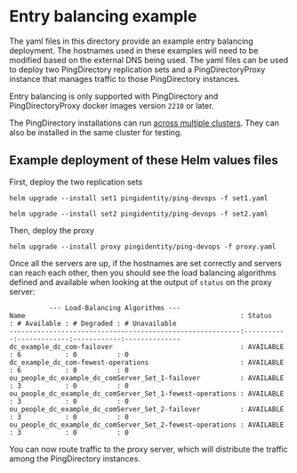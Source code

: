 # Entry balancing example
The yaml files in this directory provide an example entry balancing deployment. The hostnames used in these examples will need to be modified based on the external DNS being used. The yaml files can be used to deploy two PingDirectory replication sets and a PingDirectoryProxy instance that manages traffic to those PingDirectory instances.

Entry balancing is only supported with PingDirectory and PingDirectoryProxy docker images version `2210` or later.

The PingDirectory installations can run [across multiple clusters](https://devops.pingidentity.com/deployment/deployPDMultiRegion/). They can also be installed in the same cluster for testing.

## Example deployment of these Helm values files
First, deploy the two replication sets

`helm upgrade --install set1 pingidentity/ping-devops -f set1.yaml`

`helm upgrade --install set2 pingidentity/ping-devops -f set2.yaml`

Then, deploy the proxy

`helm upgrade --install proxy pingidentity/ping-devops -f proxy.yaml`

Once all the servers are up, if the hostnames are set correctly and servers can reach each other, then you should see the load balancing algorithms defined and available when looking at the output of `status` on the proxy server:

```
          --- Load-Balancing Algorithms ---
Name                                                      : Status    : # Available : # Degraded : # Unavailable
----------------------------------------------------------:-----------:-------------:------------:--------------
dc_example_dc_com-failover                                : AVAILABLE : 6           : 0          : 0
dc_example_dc_com-fewest-operations                       : AVAILABLE : 6           : 0          : 0
ou_people_dc_example_dc_comServer_Set_1-failover          : AVAILABLE : 3           : 0          : 0
ou_people_dc_example_dc_comServer_Set_1-fewest-operations : AVAILABLE : 3           : 0          : 0
ou_people_dc_example_dc_comServer_Set_2-failover          : AVAILABLE : 3           : 0          : 0
ou_people_dc_example_dc_comServer_Set_2-fewest-operations : AVAILABLE : 3           : 0          : 0
```

You can now route traffic to the proxy server, which will distribute the traffic among the PingDirectory instances.
